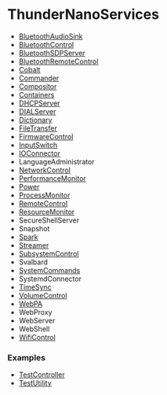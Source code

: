 # ThunderNanoServices
* [BluetoothAudioSink](BluetoothAudioSink/doc/BluetoothAudioSinkPlugin.md)
* [BluetoothControl](BluetoothControl/doc/BluetoothControlPlugin.md)
* [BluetoothSDPServer](BluetoothAudioSink/doc/BluetoothSDPServerPlugin.md)
* [BluetoothRemoteControl](BluetoothRemoteControl/doc/BluetoothRemoteControlPlugin.md)
* [Cobalt](Cobalt/doc/CobaltPlugin.md)
* [Commander](Commnader/doc/CommanderPlugin.md)
* [Compositor](Compositor/doc/CompositorPlugin.md)
* [Containers](ProcessContainers/doc/ContainersPlugin.md)
* [DHCPServer](DHCPServer/doc/DHCPServerPlugin.md)
* [DIALServer](DIALServer/doc/DIALServerPlugin.md)
* [Dictionary](Dictionary/doc/DictionaryPlugin.md)
* [FileTransfer](FileTransfer/doc/FileTransferPlugin.md)
* [FirmwareControl](FirmwareControl/doc/FirmwareControlPlugin.md)
* [InputSwitch](InputSwitch/doc/InputSwitchPlugin.md)
* [IOConnector](IOConnector/doc/IOConnectorPlugin.md)
* LanguageAdministrator
* [NetworkControl](NetworkControl/doc/NetworkControlPlugin.md)
* [PerformanceMonitor](PerformanceMonitor/doc/PerformanceMonitor.md)
* [Power](Power/doc/PowerPlugin.md)
* [ProcessMonitor](ProcessMonitor/doc/ProcessMonitorPlugin.md)
* [RemoteControl](RemoteControl/doc/RemoteControlPlugin.md)
* [ResourceMonitor](ResourceMonitor/doc/ResourceMonitorPlugin.md)
* SecureShellServer
* Snapshot
* [Spark](Spark/doc/SparkPlugin.md)
* [Streamer](Streamer/doc/StreamerPlugin.md)
* [SubsystemControl](SubsystemController/doc/SubsystemControlPlugin.md)
* Svalbard
* [SystemCommands](SystemCommands/doc/SystemCommandsPlugin.md)
* SystemdConnector
* [TimeSync](TimeSync/doc/TimeSyncPlugin.md)
* [VolumeControl](VolumeControl/doc/VolumeControlPlugin.md)
* [WebPA](WebPA/doc/WebPAPlugin.md)
* WebProxy
* WebServer
* WebShell
* [WifiControl](WifiControl/doc/WifiControlPlugin.md)

### Examples
* [TestController](examples/TestController/doc/TestControllerPlugin.md)
* [TestUtility](examples/TestUtility/doc/TestUtilityPlugin.md)
